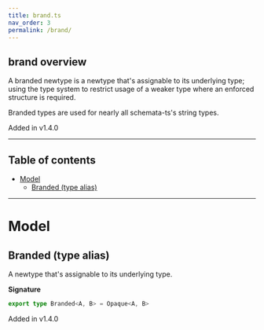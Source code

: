 ```yaml
---
title: brand.ts
nav_order: 3
permalink: /brand/
---
```


## brand overview

A branded newtype is a newtype that's assignable to its underlying type; using the type
system to restrict usage of a weaker type where an enforced structure is required.

Branded types are used for nearly all schemata-ts's string types.

Added in v1.4.0

---

<h2 class="text-delta">Table of contents</h2>

- [Model](#model)
  - [Branded (type alias)](#branded-type-alias)

---

# Model

## Branded (type alias)

A newtype that's assignable to its underlying type.

**Signature**

```ts
export type Branded<A, B> = Opaque<A, B>
```

Added in v1.4.0
